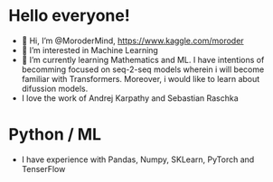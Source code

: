 # Hello everyone!
- 👋 Hi, I’m @MoroderMind, https://www.kaggle.com/moroder
- 👀 I’m interested in Machine Learning
- 🌱 I’m currently learning Mathematics and ML. I have intentions of becomming focused on seq-2-seq models wherein i will become familiar with Transformers. Moreover, i would like to learn about difussion models.
- I love the work of Andrej Karpathy and Sebastian Raschka
# Python / ML
- I have experience with Pandas, Numpy, SKLearn, PyTorch and TenserFlow
<!---
MoroderMind/MoroderMind is a ✨ special ✨ repository because its `README.md` (this file) appears on your GitHub profile.
You can click the Preview link to take a look at your changes.
--->
